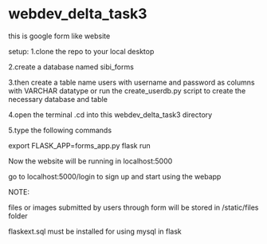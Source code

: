 # webdev_delta_task3

this is google form like website

setup:
1.clone the repo to your local desktop

2.create a database named sibi_forms

3.then create a table name users with username and password as columns with VARCHAR datatype
or
run the create_userdb.py script to create the necessary database and table 

4.open the terminal .cd into this webdev_delta_task3 directory

5.type the following commands
  
  export FLASK_APP=forms_app.py
  flask run
  
 
 Now the website will be running in localhost:5000
 
 go to localhost:5000/login to sign up and start using the webapp
 

NOTE:

files or images submitted by users through form will be stored in /static/files folder

flaskext.sql must be installed for using mysql in flask
 
 
 
